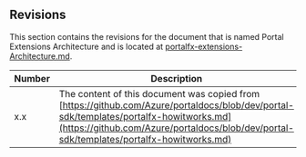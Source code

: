 <a name="portalfxExtensionsArchitecture"></a>
<!-- link to this document is [portalfx-extensions-Architecture-revisions.md]()
-->

## Revisions

This section contains the revisions for the document that is named Portal Extensions Architecture and is located at 
[portalfx-extensions-Architecture.md](portalfx-extensions-Architecture.md).

<!-- TODO:  Do we always want to retain the link, or the document name? We need a consistent way to track how the content has moved from doc to doc.  The word "copied" can be changed to "removed" when the content in the original doc is replaced with a link to this one. -->

| Number | Description |
| --- | --- |
| x.x |  The content of this document was copied from [https://github.com/Azure/portaldocs/blob/dev/portal-sdk/templates/portalfx-howitworks.md](https://github.com/Azure/portaldocs/blob/dev/portal-sdk/templates/portalfx-howitworks.md) |